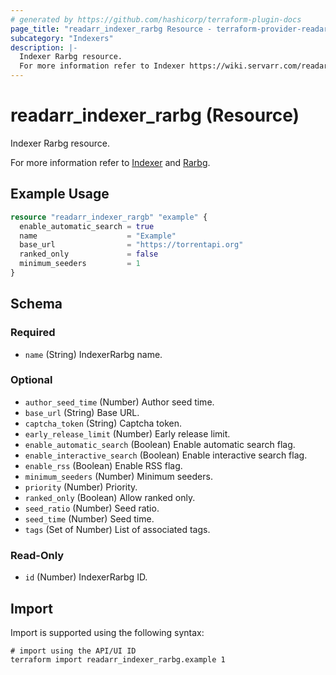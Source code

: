```yaml
---
# generated by https://github.com/hashicorp/terraform-plugin-docs
page_title: "readarr_indexer_rarbg Resource - terraform-provider-readarr"
subcategory: "Indexers"
description: |-
  Indexer Rarbg resource.
  For more information refer to Indexer https://wiki.servarr.com/readarr/settings#indexers and Rarbg https://wiki.servarr.com/readarr/supported#rarbg.
---
```


# readarr_indexer_rarbg (Resource)

<!-- subcategory:Indexers -->Indexer Rarbg resource.
For more information refer to [Indexer](https://wiki.servarr.com/readarr/settings#indexers) and [Rarbg](https://wiki.servarr.com/readarr/supported#rarbg).

## Example Usage

```terraform
resource "readarr_indexer_rargb" "example" {
  enable_automatic_search = true
  name                    = "Example"
  base_url                = "https://torrentapi.org"
  ranked_only             = false
  minimum_seeders         = 1
}
```

<!-- schema generated by tfplugindocs -->
## Schema

### Required

- `name` (String) IndexerRarbg name.

### Optional

- `author_seed_time` (Number) Author seed time.
- `base_url` (String) Base URL.
- `captcha_token` (String) Captcha token.
- `early_release_limit` (Number) Early release limit.
- `enable_automatic_search` (Boolean) Enable automatic search flag.
- `enable_interactive_search` (Boolean) Enable interactive search flag.
- `enable_rss` (Boolean) Enable RSS flag.
- `minimum_seeders` (Number) Minimum seeders.
- `priority` (Number) Priority.
- `ranked_only` (Boolean) Allow ranked only.
- `seed_ratio` (Number) Seed ratio.
- `seed_time` (Number) Seed time.
- `tags` (Set of Number) List of associated tags.

### Read-Only

- `id` (Number) IndexerRarbg ID.

## Import

Import is supported using the following syntax:

```shell
# import using the API/UI ID
terraform import readarr_indexer_rarbg.example 1
```
